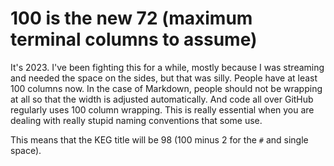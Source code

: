 # 100 is the new 72 (maximum terminal columns to assume)

It's 2023. I've been fighting this for a while, mostly because I was streaming and needed the space on the sides, but that was silly. People have at least 100 columns now. In the case of Markdown, people should not be wrapping at all so that the width is adjusted automatically. And code all over GitHub regularly uses 100 column wrapping. This is really essential when you are dealing with really stupid naming conventions that some use.

This means that the KEG title will be 98 (100 minus 2 for the `#` and single space).
